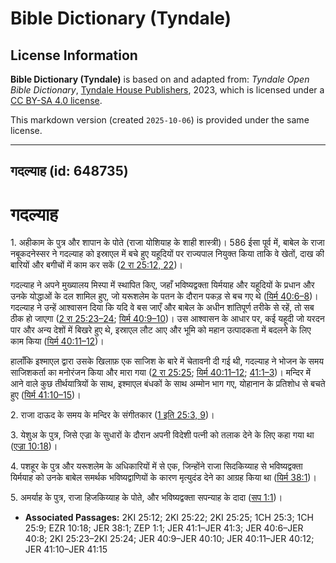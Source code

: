 # Bible Dictionary (Tyndale)

## License Information

**Bible Dictionary (Tyndale)** is based on and adapted from: _Tyndale Open Bible Dictionary_, [Tyndale House Publishers](https://tyndaleopenresources.com/), 2023, which is licensed under a [CC BY-SA 4.0 license](https://creativecommons.org/licenses/by-sa/4.0/legalcode.en).

This markdown version (created `2025-10-06`) is provided under the same license.



--------------------------------

## गदल्याह (id: 648735)

गदल्याह
=======

1\. अहीकाम के पुत्र और शापान के पोते (राजा योशियाह के शाही शास्त्री)। 586 ईसा पूर्व में, बाबेल के राजा नबूकदनेस्सर ने गदल्याह को इस्राएल में बचे हुए यहूदियों पर राज्यपाल नियुक्त किया ताकि वे खेतों, दाख की बारियों और बगीचों में काम कर सकें ([2 रा 25:12, 22](https://ref.ly/2Kgs25:12,2Kgs25:22))।

गदल्याह ने अपने मुख्यालय मिस्पा में स्थापित किए, जहाँ भविष्यद्वक्ता यिर्मयाह और यहूदियों के प्रधान और उनके योद्धाओं के दल शामिल हुए, जो यरूशलेम के पतन के दौरान पकड़ से बच गए थे ([यिर्म 40:6–8](https://ref.ly/Jer40:6-Jer40:8))। गदल्याह ने उन्हें आश्वासन दिया कि यदि वे बस जाएँ और बाबेल के अधीन शांतिपूर्ण तरीके से रहें, तो सब ठीक हो जाएगा ([2 रा 25:23–24](https://ref.ly/2Kgs25:23-2Kgs25:24); [यिर्म 40:9–10](https://ref.ly/Jer40:9-Jer40:10))। उस आश्वासन के आधार पर, कई यहूदी जो यरदन पार और अन्य देशों में बिखरे हुए थे, इस्राएल लौट आए और भूमि को महान उत्पादकता में बदलने के लिए काम किया ([यिर्म 40:11–12](https://ref.ly/Jer40:11-Jer40:12))।

हालाँकि इश्माएल द्वारा उसके खिलाफ़ एक साजिश के बारे में चेतावनी दी गई थी, गदल्याह ने भोजन के समय साजिशकर्ता का मनोरंजन किया और मारा गया ([2 रा 25:25](https://ref.ly/2Kgs25:25); [यिर्म 40:11–12](https://ref.ly/Jer40:11-Jer40:12); [41:1–3](https://ref.ly/Jer41:1-Jer41:3))। मन्दिर में आने वाले कुछ तीर्थयात्रियों के साथ, इश्माएल बंधकों के साथ अम्मोन भाग गए, योहानान के प्रतिशोध से बचते हुए ([यिर्म 41:10–15](https://ref.ly/Jer41:10-Jer41:15))।

2\. राजा दाऊद के समय के मन्दिर के संगीतकार ([1 इति 25:3, 9](https://ref.ly/1Chr25:3,1Chr25:9))।

3\. येशुअ के पुत्र, जिसे एज्रा के सुधारों के दौरान अपनी विदेशी पत्नी को तलाक देने के लिए कहा गया था ([एज्रा 10:18](https://ref.ly/Ezra10:18))।

4\. पशहूर के पुत्र और यरूशलेम के अधिकारियों में से एक, जिन्होंने राजा सिदकिय्याह से भविष्यद्वक्ता यिर्मयाह को उनके बाबेल समर्थक भविष्यद्वाणियों के कारण मृत्युदंड देने का आग्रह किया था ([यिर्म 38:1](https://ref.ly/Jer38:1))।

5\. अमर्याह के पुत्र, राजा हिजकिय्याह के पोते, और भविष्यद्वक्ता सपन्याह के दादा ([सप 1:1](https://ref.ly/Zeph1:1))।

* **Associated Passages:** 2KI 25:12; 2KI 25:22; 2KI 25:25; 1CH 25:3; 1CH 25:9; EZR 10:18; JER 38:1; ZEP 1:1; JER 41:1–JER 41:3; JER 40:6–JER 40:8; 2KI 25:23–2KI 25:24; JER 40:9–JER 40:10; JER 40:11–JER 40:12; JER 41:10–JER 41:15

